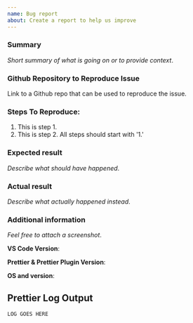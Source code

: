 ```yaml
---
name: Bug report
about: Create a report to help us improve
---
```


<!-- IMPORTANT: YOUR BUG WILL MOST LIKELY BE CLOSED WITHOUT CONSIDERATION IF NO LOG IS PROVIDED. -->

<!-- PLEASE NOTE: Many of the issues with the extension are heavily based on your specific configuration and source code. In order to improve your chances of having your bug fixed, the number one thing you can do is create a github repository that can be used to reproduce the issue along with the detailed reproduction steps. If you don't provide this info, it is usually the case that we cannot reproduce the issue and the issue will be closed. -->

### Summary

_Short summary of what is going on or to provide context_.

### Github Repository to Reproduce Issue

Link to a Github repo that can be used to reproduce the issue.

### Steps To Reproduce:

1.  This is step 1.
1.  This is step 2. All steps should start with '1.'

### Expected result

_Describe what should have happened_.

### Actual result

_Describe what actually happened instead_.

### Additional information

_Feel free to attach a screenshot_.

**VS Code Version**:

**Prettier & Prettier Plugin Version**:

**OS and version**:

## Prettier Log Output

<!-- Click the "Prettier" button in the bottom toolbar and copy all the out put log here. -->

```
LOG GOES HERE
```
